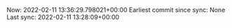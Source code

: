 Now: 2022-02-11 13:36:29.798021+00:00 Earliest commit since sync: None Last sync: 2022-02-11 13:28:09+00:00
